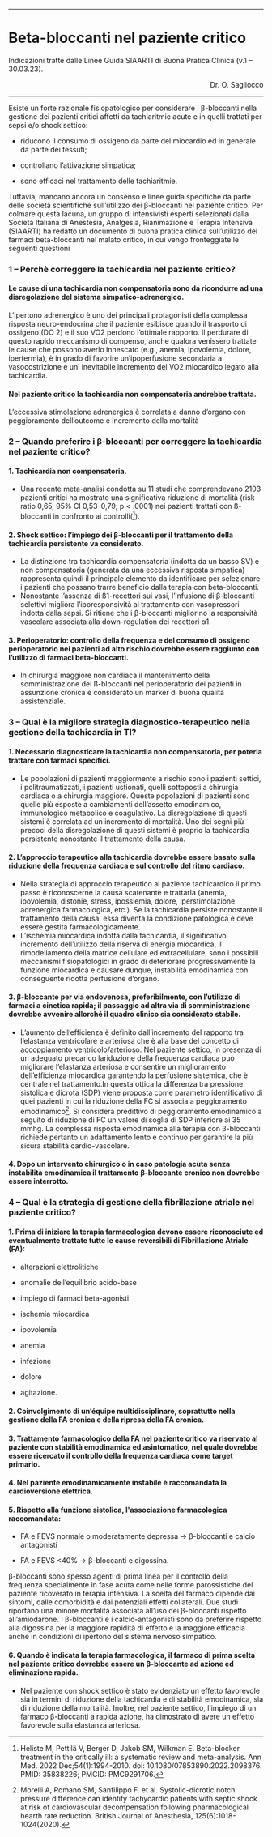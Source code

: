 
---

# Beta-bloccanti nel paziente critico


Indicazioni tratte dalle Linee Guida SIAARTI di Buona Pratica Clinica (v.1 – 30.03.23).

<div style="text-align: right"> Dr. O. Sagliocco </div>

---


 
Esiste un forte razionale fisiopatologico per considerare i β-bloccanti nella gestione dei pazienti critici affetti da tachiaritmie acute e in quelli trattati per sepsi e/o shock settico:

- riducono il consumo di ossigeno da parte del miocardio ed in generale da parte dei tessuti; 

- controllano l’attivazione simpatica; 

- sono efficaci nel trattamento delle tachiaritmie. 

Tuttavia, mancano ancora un consenso e linee guida specifiche da parte delle società scientifiche sull’utilizzo dei β-bloccanti nel paziente critico. Per colmare questa lacuna, un gruppo di intensivisti esperti selezionati dalla Società Italiana di Anestesia, Analgesia, Rianimazione e Terapia Intensiva (SIAARTI) ha redatto un documento di buona pratica clinica sull’utilizzo dei farmaci beta-bloccanti nel malato critico, in cui vengo fronteggiate le seguenti questioni

### 1 – Perchè correggere la tachicardia nel paziente critico?

#### Le cause di una tachicardia non compensatoria sono da ricondurre ad una disregolazione del sistema simpatico-adrenergico.
  L’ipertono adrenergico è uno dei principali protagonisti della complessa risposta neuro-endocrina che il paziente esibisce quando il trasporto di ossigeno (DO 2) e il suo VO2 perdono l’ottimale rapporto. Il perdurare di questo rapido meccanismo di compenso, anche qualora venissero trattate le cause che possono averlo innescato (e.g., anemia, ipovolemia, dolore, ipertermia), è in grado di favorire un’ipoperfusione secondaria a vasocostrizione e un’ inevitabile incremento del VO2 miocardico legato alla tachicardia.

#### Nel paziente critico la tachicardia non compensatoria andrebbe trattata.
  L’eccessiva stimolazione adrenergica è correlata a danno d’organo con peggioramento dell’outcome e incremento della mortalità


### 2 – Quando preferire i β-bloccanti per correggere la tachicardia nel paziente critico?

#### 1. Tachicardia non compensatoria.
- Una recente meta-analisi condotta su 11 studi che comprendevano 2103 pazienti critici ha mostrato una significativa riduzione di mortalità (risk ratio 0,65, 95% CI 0,53–0,79; p < .0001) nei pazienti trattati con ß-bloccanti in confronto ai controlli([^1]).

[^1]: Heliste M, Pettilä V, Berger D, Jakob SM, Wilkman E. Beta-blocker treatment in the critically ill: a systematic review and meta-analysis. Ann Med. 2022 Dec;54(1):1994-2010. doi: 10.1080/07853890.2022.2098376. PMID: 35838226; PMCID: PMC9291706.

#### 2. Shock settico: l’impiego dei β-bloccanti per il trattamento della tachicardia persistente va considerato.
- La distinzione tra tachicardia compensatoria (indotta da un basso SV) e non compensatoria (generata da una eccessiva risposta simpatica) rappresenta quindi il principale elemento da identificare per selezionare i pazienti che possano trarre beneficio dalla terapia con beta-bloccanti.
- Nonostante l’assenza di ß1-recettori sui vasi, l’infusione di β-bloccanti selettivi migliora l’iporesponsività al trattamento con vasopressori indotta dalla sepsi. Si ritiene che i β-bloccanti migliorino la responsività vascolare associata alla down-regulation dei recettori α1.


#### 3. Perioperatorio: controllo della frequenza e del consumo di ossigeno perioperatorio nei pazienti ad alto rischio dovrebbe essere raggiunto con l’utilizzo di farmaci beta-bloccanti.
- In chirurgia maggiore non cardiaca il mantenimento della somministrazione dei ß-bloccanti nel perioperatorio dei pazienti in assunzione cronica è considerato un marker di buona qualità assistenziale.

### 3 – Qual è la migliore strategia diagnostico-terapeutico nella gestione della tachicardia in TI?

#### 1. Necessario diagnosticare la tachicardia non compensatoria, per poterla trattare con farmaci specifici.
- Le popolazioni di pazienti maggiormente a rischio sono i pazienti settici, i politraumatizzati, i pazienti ustionati, quelli sottoposti a chirurgia cardiaca o a chirurgia maggiore. Queste popolazioni di pazienti sono quelle più esposte a cambiamenti dell’assetto emodinamico, immunologico metabolico e coagulativo. La disregolazione di questi sistemi è correlata ad un incremento di mortalità. Uno dei segni più precoci della disregolazione di questi sistemi è proprio la tachicardia persistente nonostante il trattamento della causa.

#### 2. L’approccio terapeutico alla tachicardia dovrebbe essere basato sulla <b>riduzione della frequenza cardiaca</b> e sul controllo del ritmo cardiaco.
 - Nella strategia di approccio terapeutico al paziente tachicardico il primo passo è riconoscerne la causa scatenante e trattarla (anemia, ipovolemia, distonie, stress, ipossiemia, dolore, iperstimolazione adrenergica farmacologica, etc.). Se la tachicardia persiste nonostante il trattamento della causa, essa diventa la condizione patologica e deve essere gestita farmacologicamente.
 - L’ischemia miocardica indotta dalla tachicardia, il significativo incremento dell’utilizzo della riserva di energia miocardica, il rimodellamento della matrice cellulare ed extracellulare, sono i possibili meccanismi fisiopatologici in grado di deteriorare progressivamente la funzione miocardica e causare dunque, instabilità emodinamica con conseguente ridotta perfusione d’organo.

#### 3. <b>β-bloccante</b> per via endovenosa, preferibilmente, con l’utilizzo di farmaci a cinetica rapida; il passaggio ad altra via di somministrazione dovrebbe avvenire allorché il quadro clinico sia considerato stabile.
 - L’aumento dell’efficienza è definito dall’incremento del rapporto tra l’elastanza ventricolare e arteriosa che è alla base del concetto di accoppiamento ventricolo/arterioso. Nel paziente settico, in presenza di un adeguato precarico lariduzione della frequenza cardiaca può migliorare l’elastanza arteriosa e consentire un miglioramento dell’efficienza miocardica garantendo la perfusione sistemica, che è centrale nel trattamento.In questa ottica la differenza tra pressione sistolica e dicrota (SDP) viene proposta come parametro identificativo di quei pazienti in cui la riduzione della FC si associa a peggioramento emodinamico[^2]. Si considera predittivo di peggioramento emodinamico a seguito di riduzione di FC un valore di soglia di SDP inferiore ai 35 mmhg. La complessa risposta emodinamica alla terapia con β-bloccanti richiede pertanto un adattamento lento e continuo per garantire la  più sicura stabilità cardio-vascolare.

[^2]: Morelli A, Romano SM, Sanfilippo F. et al. Systolic-dicrotic notch pressure difference can identify tachycardic patients with septic shock at risk of cardiovascular decompensation following pharmacological hearth rate reduction. British Journal of Anesthesia, 125(6):1018-1024(2020).

#### 4. Dopo un intervento chirurgico o in caso patologia acuta senza instabilità emodinamica il trattamento <b>β-bloccante</b> cronico non dovrebbe essere interrotto.

### 4 – Qual è la strategia di gestione della fibrillazione atriale nel paziente critico?

#### 1. Prima di iniziare la terapia farmacologica devono essere riconosciute ed eventualmente trattate tutte le cause reversibili di Fibrillazione Atriale (FA):

  - alterazioni elettrolitiche 

  - anomalie dell’equilibrio acido-base 

  - impiego di farmaci beta-agonisti 

  - ischemia miocardica 

  - ipovolemia 

  - anemia 

  - infezione 

  - dolore 

  - agitazione. 

#### 2. Coinvolgimento di un’équipe multidisciplinare, soprattutto nella gestione della FA cronica e della ripresa della FA cronica.

#### 3. Trattamento farmacologico della FA nel paziente critico va riservato al paziente con stabilità emodinamica ed asintomatico, nel quale dovrebbe essere ricercato il controllo della frequenza cardiaca come target primario.

#### 4. Nel paziente emodinamicamente instabile è raccomandata la cardioversione elettrica.

#### 5. Rispetto alla funzione sistolica, l'associazione farmacologica raccomandata:

   - FA e FEVS normale o moderatamente depressa →  β-bloccanti e calcio antagonisti  

   - FA e FEVS <40% →  β-bloccanti e digossina. 

 β-bloccanti sono spesso agenti di prima linea per il controllo della frequenza specialmente in fase acuta come nelle forme parossistiche del paziente ricoverato in terapia intensiva. La scelta del farmaco dipende dai sintomi, dalle comorbidità e dai potenziali effetti collaterali.
 Due studi riportano una minore mortalità associata all’uso dei β-bloccanti rispetto all’amiodarone. I β-bloccanti e i calcio-antagonisti sono da preferire rispetto alla digossina per la maggiore rapidità di effetto e la maggiore efficacia anche in condizioni di ipertono del sistema nervoso simpatico.

#### 6. Quando è indicata la terapia farmacologica, il farmaco di prima scelta nel paziente critico dovrebbe essere un β-bloccante ad azione ed eliminazione rapida.

 - Nel paziente con shock settico è stato evidenziato un effetto favorevole sia in termini di riduzione della tachicardia e di stabilità emodinamica, sia di riduzione della mortalità. Inoltre, nel paziente settico, l’impiego di un farmaco β-bloccanti a rapida azione, ha dimostrato di avere un effetto favorevole sulla elastanza arteriosa.